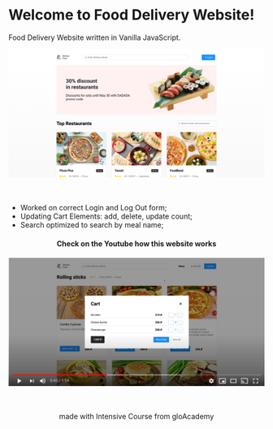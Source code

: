 # Welcome to Food Delivery Website!
Food Delivery Website written in Vanilla JavaScript.
<div align="center">
  <img src="./img/image_01.png" alt="website Preview"></a>
  
  </br>
  </br>
  </br>
  </div>
  <ul>
  <li>Worked on correct Login and Log Out form;</li>
  <li>Updating Cart Elements: add, delete, update count;</li>
  <li>Search optimized to search by meal name;</li>
  </ul> 
  <div align="center">
  <h4> Check on the Youtube how this website works </h4>
  <a href="https://www.youtube.com/watch?v=UJn0TXRrTmM">
    <img src="./img/Youtube.png" alt="Youtube Preview"></a>
  </br>
  </br>
  </br>
    <p>made with Intensive Course from gloAcademy</p>
</div>
